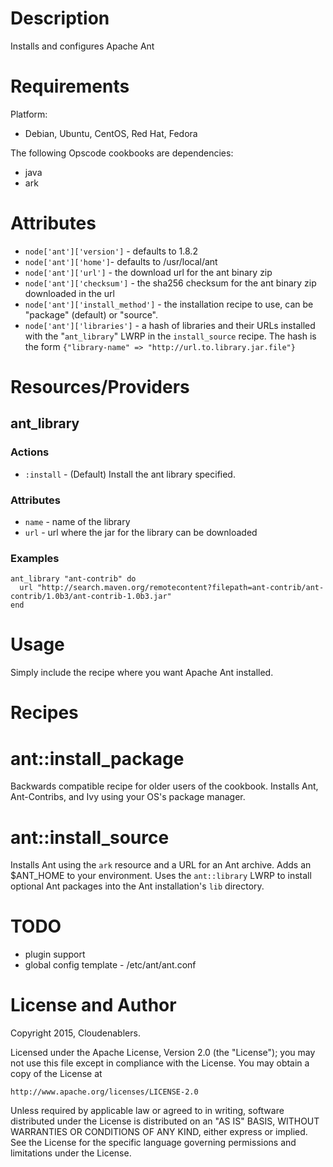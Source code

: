Description
===========

Installs and configures Apache Ant

Requirements
============

Platform:

* Debian, Ubuntu, CentOS, Red Hat, Fedora

The following Opscode cookbooks are dependencies:

* java
* ark

Attributes
==========

* `node['ant']['version']` -  defaults to 1.8.2
* `node['ant']['home']`- defaults to /usr/local/ant
* `node['ant']['url']` - the download url for the ant binary zip
* `node['ant']['checksum']` - the sha256 checksum for the ant binary
  zip downloaded in the url
* `node['ant']['install_method']` - the installation recipe to use,
  can be "package" (default) or "source".
* `node['ant']['libraries']` - a hash of libraries and their URLs
  installed with the "`ant_library`" LWRP in the `install_source`
  recipe. The hash is the form `{"library-name" =>
  "http://url.to.library.jar.file"}`

Resources/Providers
===================

## ant\_library

### Actions

* `:install` - (Default) Install the ant library specified.

### Attributes

* `name` - name of the library
* `url` - url where the jar for the library can be downloaded

### Examples

    ant_library "ant-contrib" do
      url "http://search.maven.org/remotecontent?filepath=ant-contrib/ant-contrib/1.0b3/ant-contrib-1.0b3.jar"
    end

Usage
=====

Simply include the recipe where you want Apache Ant installed.

Recipes
=======

ant::install_package
====================

Backwards compatible recipe for older users of the cookbook. Installs Ant, Ant-Contribs, and Ivy using your OS's
package manager.

ant::install_source
===================

Installs Ant using the `ark` resource and a URL for an Ant archive. Adds an $ANT_HOME to your environment.
Uses the `ant::library` LWRP to install optional Ant packages into the Ant installation's `lib` directory.

TODO
====

* plugin support
* global config template - /etc/ant/ant.conf

License and Author
==================

Copyright 2015, Cloudenablers.

Licensed under the Apache License, Version 2.0 (the "License");
you may not use this file except in compliance with the License.
You may obtain a copy of the License at

    http://www.apache.org/licenses/LICENSE-2.0

Unless required by applicable law or agreed to in writing, software
distributed under the License is distributed on an "AS IS" BASIS,
WITHOUT WARRANTIES OR CONDITIONS OF ANY KIND, either express or implied.
See the License for the specific language governing permissions and
limitations under the License.
